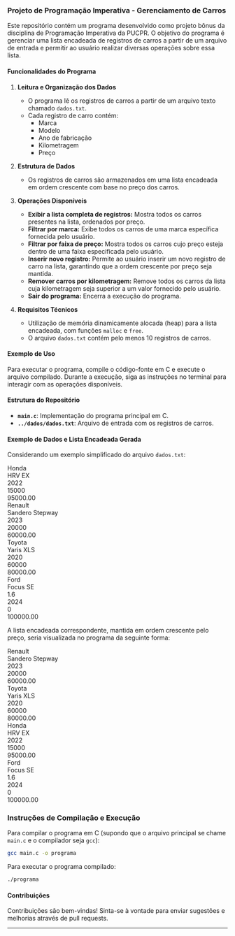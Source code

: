### Projeto de Programação Imperativa - Gerenciamento de Carros

Este repositório contém um programa desenvolvido como projeto bônus da disciplina de Programação Imperativa da PUCPR. O objetivo do programa é gerenciar uma lista encadeada de registros de carros a partir de um arquivo de entrada e permitir ao usuário realizar diversas operações sobre essa lista.

#### Funcionalidades do Programa

1. **Leitura e Organização dos Dados**

   - O programa lê os registros de carros a partir de um arquivo texto chamado `dados.txt`.
   - Cada registro de carro contém:
     - Marca
     - Modelo
     - Ano de fabricação
     - Kilometragem
     - Preço

2. **Estrutura de Dados**

   - Os registros de carros são armazenados em uma lista encadeada em ordem crescente com base no preço dos carros.

3. **Operações Disponíveis**

   - **Exibir a lista completa de registros:** Mostra todos os carros presentes na lista, ordenados por preço.
   - **Filtrar por marca:** Exibe todos os carros de uma marca específica fornecida pelo usuário.
   - **Filtrar por faixa de preço:** Mostra todos os carros cujo preço esteja dentro de uma faixa especificada pelo usuário.
   - **Inserir novo registro:** Permite ao usuário inserir um novo registro de carro na lista, garantindo que a ordem crescente por preço seja mantida.
   - **Remover carros por kilometragem:** Remove todos os carros da lista cuja kilometragem seja superior a um valor fornecido pelo usuário.
   - **Sair do programa:** Encerra a execução do programa.

4. **Requisitos Técnicos**
   - Utilização de memória dinamicamente alocada (heap) para a lista encadeada, com funções `malloc` e `free`.
   - O arquivo `dados.txt` contém pelo menos 10 registros de carros.

#### Exemplo de Uso

Para executar o programa, compile o código-fonte em C e execute o arquivo compilado. Durante a execução, siga as instruções no terminal para interagir com as operações disponíveis.

#### Estrutura do Repositório

- **`main.c`**: Implementação do programa principal em C.
- **`../dados/dados.txt`**: Arquivo de entrada com os registros de carros.

#### Exemplo de Dados e Lista Encadeada Gerada

Considerando um exemplo simplificado do arquivo `dados.txt`:

Honda<br>
HRV EX<br>
2022<br>
15000<br>
95000.00<br>
Renault<br>
Sandero Stepway<br>
2023<br>
20000<br>
60000.00<br>
Toyota<br>
Yaris XLS<br>
2020<br>
60000<br>
80000.00<br>
Ford<br>
Focus SE<br>
1.6<br>
2024<br>
0<br>
100000.00<br>

A lista encadeada correspondente, mantida em ordem crescente pelo preço, seria visualizada no programa da seguinte forma:

Renault<br>
Sandero Stepway<br>
2023<br>
20000<br>
60000.00<br>
Toyota<br>
Yaris XLS<br>
2020<br>
60000<br>
80000.00<br>
Honda<br>
HRV EX<br>
2022<br>
15000<br>
95000.00<br>
Ford<br>
Focus SE<br>
1.6<br>
2024<br>
0<br>
100000.00<br>

### Instruções de Compilação e Execução

Para compilar o programa em C (supondo que o arquivo principal se chame `main.c` e o compilador seja `gcc`):

```bash
gcc main.c -o programa
```

Para executar o programa compilado:

```bash
./programa
```

#### Contribuições

Contribuições são bem-vindas! Sinta-se à vontade para enviar sugestões e melhorias através de pull requests.

---
